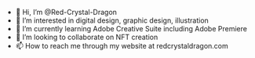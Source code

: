 - 👋 Hi, I’m @Red-Crystal-Dragon
- 👀 I’m interested in digital design, graphic design, illustration
- 🌱 I’m currently learning Adobe Creative Suite including Adobe Premiere
- 💞️ I’m looking to collaborate on NFT creation
- 📫 How to reach me through my website at redcrystaldragon.com

<!---
Red-Crystal-Dragon/Red-Crystal-Dragon is a ✨ special ✨ repository because its `README.md` (this file) appears on your GitHub profile.
You can click the Preview link to take a look at your changes.
--->
